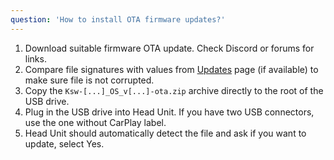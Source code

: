 ```yaml
---
question: 'How to install OTA firmware updates?'
---
```

1. Download suitable firmware OTA update. Check Discord or forums for links.
2. Compare file signatures with values from [Updates](/headunits/updates/ksw) page (if available) to make sure file is not corrupted.
3. Copy the `Ksw-[...]_OS_v[...]-ota.zip` archive directly to the root of the USB drive.
4. Plug in the USB drive into Head Unit. If you have two USB connectors, use the one without CarPlay label.
5. Head Unit should automatically detect the file and ask if you want to update, select Yes.